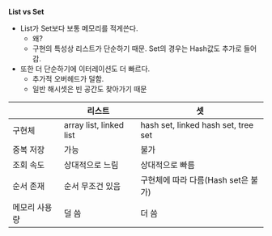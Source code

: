 **List vs Set**
- List가 Set보다 보통 메모리를 적게쓴다.
	- 왜?
	- 구현의 특성상 리스트가 단순하기 때문. Set의 경우는 Hash값도 추가로 들어감.
- 또한 더 단순하기에 이터레이션도 더 빠르다.
	- 추가적 오버헤드가 덜함.
	- 일반 해시셋은 빈 공간도 찾아가기 때문

|         | 리스트                     | 셋                                   |
| ------- | ----------------------- | ----------------------------------- |
| 구현체     | array list, linked list | hash set, linked hash set, tree set |
| 중복 저장   | 가능                      | 불가                                  |
| 조회 속도   | 상대적으로 느림                | 상대적으로 빠름                            |
| 순서 존재   | 순서 무조건 있음               | 구현체에 따라 다름(Hash set은 불가)            |
| 메모리 사용량 | 덜 씀                     | 더 씀                                 |
